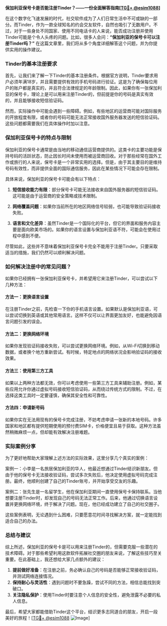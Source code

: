 **保加利亚保号卡是否能注册Tinder？——一份全面解答指南[[TG💪+ @esim1088](https://t.me/s/esim1088)]**

在这个数字化飞速发展的时代，社交软件成为了人们日常生活中不可或缺的一部分。而Tinder，作为一款全球知名的约会交友软件，自然也吸引了无数用户。不过，对于一些身处不同国家、使用不同电话卡的人来说，能否成功注册并使用Tinder可能是个令人头疼的问题。比如，很多人会问：**“保加利亚的保号卡可以注册Tinder吗？”** 在这篇文章里，我们将从多个角度详细解答这个问题，并为你提供实用的操作建议。

### Tinder的基本注册要求

首先，让我们来了解一下Tinder的基本注册条件。根据官方说明，Tinder要求用户必须年满18岁，并且需要提供有效的手机号码进行验证。这是为了确保每位用户的账户都是真实的，并且符合法律规定的年龄限制。因此，如果你有一张保加利亚的保号卡，理论上是可以用来注册Tinder的，但前提是你的号码是真实有效的，并且能够接收短信验证码。

然而，实际操作中可能会遇到一些障碍。例如，有些地区的运营商可能对国际服务的开放程度有限，或者你的号码可能无法正常接收国外服务器发送的短信验证码。这些问题都需要我们在具体操作时加以注意。

### 保加利亚保号卡的特点与限制

保加利亚的保号卡通常是由当地的移动通信运营商提供的。这类卡的主要功能是保持号码的活跃状态，防止因长时间未使用而被运营商回收。对于那些经常在国外工作或旅行的人来说，保号卡是一个非常实用的选择。但是，由于其主要目的是维持号码有效性，而非提供全面的国际通信服务，因此在某些情况下可能会存在限制。

具体来说，保加利亚的保号卡可能会有以下特点：

1. **短信接收能力有限**：部分保号卡可能无法接收来自国外服务器的短信验证码。这可能是由于运营商的安全策略或技术限制。
   
2. **网络覆盖问题**：如果你当前所在的地区网络信号较弱，也可能导致验证码接收失败。

3. **语言和文化差异**：虽然Tinder是一个国际化的平台，但它的界面和服务内容主要是面向欧美市场的。如果你的语言设置与保加利亚语不符，可能会在使用过程中感到不便。

尽管如此，这些并不意味着保加利亚保号卡完全不能用于注册Tinder。只要采取适当的措施，我们仍然可以顺利解决问题。

### 如何解决注册中的常见问题？

如果你已经拥有一张保加利亚保号卡，并希望用它来注册Tinder，可以尝试以下几种方法：

#### 方法一：更换语言设置
在注册Tinder之前，先检查一下你的手机语言设置。如果默认是保加利亚语，可以尝试切换到英语或其他常用语言。这样不仅可以让界面更加友好，也能避免因语言问题引发的误会。

#### 方法二：更换网络环境
如果你发现验证码接收失败，可以尝试更换网络环境。例如，从Wi-Fi切换到移动数据，或者换个地方重新尝试。有时候，特定地点的网络状况会影响验证码的接收效果。

#### 方法三：使用第三方工具
如果以上两种方法都无效，你可以考虑使用一些第三方工具来辅助注册。例如，某些应用允许你通过虚拟号码接收短信验证码，从而绕过传统方式的限制。不过，在选择这类工具时一定要谨慎，确保其安全性和可靠性。

#### 方法四：申请新号码
如果你实在无法用现有的保号卡完成注册，不妨考虑申请一张新的本地号码。许多国家和地区都有提供短期使用的预付费SIM卡，价格便宜且易于获取。这种方法虽然稍微麻烦一点，但却能有效解决注册难题。

### 实际案例分享

为了更好地帮助大家理解上述方法的实际效果，这里分享几个真实的案例：

案例一：小李是一名旅居保加利亚的华人，他最近想通过Tinder结识新朋友。但由于他的保号卡无法接收验证码，尝试多次失败后，他决定使用虚拟号码完成注册。最终，他顺利创建了自己的Tinder账号，并开始享受交友的乐趣。

案例二：张先生是一名留学生，他在保加利亚期间一直使用保号卡保持联系。当他想要注册Tinder时，却发现自己的号码无法正常工作。后来，他通过切换语言设置并更换网络环境，终于解决了问题。现在，他已经成功建立了自己的社交圈子。

这些案例表明，无论遇到什么困难，只要愿意花时间寻找解决方案，就一定能找到适合自己的办法。

### 总结与建议

综上所述，保加利亚的保号卡是可以用来注册Tinder的，但需要克服一些潜在的技术障碍。对于那些希望利用这款软件拓展社交圈的朋友来说，了解这些技巧至关重要。在此基础上，我还想给大家几点额外的建议：

1. **提前做好准备**：在注册之前，务必确认自己的号码是否能够正常接收验证码，并测试网络连接情况。
2. **保持耐心与灵活性**：遇到问题时不要急躁，尝试不同的方法，相信总能找到突破口。
3. **关注隐私保护**：使用Tinder时要注意个人信息的安全性，避免泄露不必要的私人信息。

最后，希望大家都能借助Tinder这个平台，结识更多志同道合的朋友，开启一段美好的旅程！[[TG💪+ @esim1088](https://t.me/s/esim1088) ![Image](https://i.postimg.cc/4NQfJmqS/Snipaste-2025-05-13-00-14-12.png)]